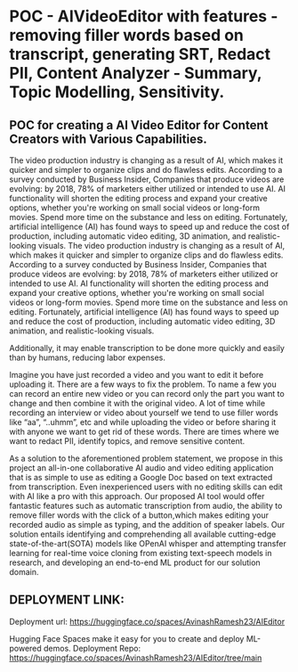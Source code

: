 # POC - AIVideoEditor with features -  removing filler words based on transcript, generating SRT, Redact PII, Content Analyzer - Summary, Topic Modelling, Sensitivity.

## POC for creating a AI Video Editor for Content Creators with Various Capabilities.

The video production industry is changing as a result of AI, which makes it quicker and simpler to organize clips and do flawless edits. According to a survey conducted by Business Insider, Companies that produce videos are evolving: by 2018, 78% of marketers either utilized or intended to use AI. AI functionality will shorten the editing process and expand your creative options, whether you're working on small social videos or long-form movies. Spend more time on the substance and less on editing. Fortunately, artificial intelligence (AI) has found ways to speed up and reduce the cost of production, including automatic video editing, 3D animation, and realistic-looking visuals. The video production industry is changing as a result of AI, which makes it quicker and simpler to organize clips and do flawless edits. According to a survey conducted by Business Insider, Companies that produce videos are evolving: by 2018, 78% of marketers either utilized or intended to use AI. AI functionality will shorten the editing process and expand your creative options, whether you're working on small social videos or long-form movies. Spend more time on the substance and less on editing. Fortunately, artificial intelligence (AI) has found ways to speed up and reduce the cost of production, including automatic video editing, 3D animation, and realistic-looking visuals. 

Additionally, it may enable transcription to be done more quickly and easily than by humans, reducing labor expenses.

 Imagine you have just recorded a video and you want to edit it before uploading it. There are a few ways to fix the problem. To name a few you can record an entire new video or you can record only the part you want to change and then combine it with the original video. A lot of time while recording an interview or video about yourself we tend to use filler words like “aa”, “..uhmm”, etc and while uploading the video or before sharing it with anyone we want to get rid of these words. There are times where we want to redact PII, identify topics, and remove sensitive content.

As a solution to the aforementioned problem statement, we propose in this project an all-in-one collaborative AI audio and video editing application that is as simple to use as editing a Google Doc based on text extracted from transcription. Even inexperienced users with no editing skills can edit with AI like a pro with this approach. Our proposed AI tool would offer fantastic features such as automatic transcription from audio, the ability to remove filler words with the click of a button,which makes editing your recorded audio as simple as typing, and the addition of speaker labels. Our solution entails identifying and comprehending all available cutting-edge state-of-the-art(SOTA) models like OPenAI whisper and attempting transfer learning for real-time voice cloning from existing text-speech models in research, and developing an end-to-end ML product for our solution domain.




## DEPLOYMENT LINK:
Deployment url: https://huggingface.co/spaces/AvinashRamesh23/AIEditor

Hugging Face Spaces make it easy for you to create and deploy ML-powered demos. 
Deployment Repo: https://huggingface.co/spaces/AvinashRamesh23/AIEditor/tree/main
